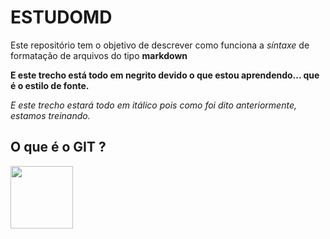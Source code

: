 # ESTUDOMD
Este repositório tem o objetivo de descrever como funciona a *síntaxe* de formatação de arquivos do tipo **markdown**

**E este trecho está todo em negrito devido o que estou aprendendo... que é o estilo de fonte.**

*E este trecho estará todo em itálico pois como foi dito anteriormente, estamos treinando.*

## O que é o GIT ?
<img src= "https://img2.gratispng.com/20180716/tza/kisspng-github-computer-icons-clip-art-gits-5b4d20ab1f4131.145288281531781291128.jpg" width="100" height="100">
